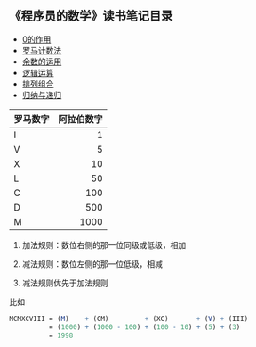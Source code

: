 ## 《程序员的数学》读书笔记目录

- [0的作用](http://www.jianshu.com/p/c386642800cb)
- [罗马计数法](http://www.jianshu.com/p/f2286fac8c36)
- [余数的运用](http://www.jianshu.com/p/a379eb1870e7)
- [逻辑运算](http://www.jianshu.com/p/23d50c142706)
- [排列组合](http://www.jianshu.com/p/491ed19e119e)
- [归纳与递归](http://www.jianshu.com/p/3eb3f4e9179b)


| 罗马数字 | 阿拉伯数字 |
| :------- | ----------:|
| I        | 1          |
| V        | 5          |
| X        | 10         |
| L        | 50         |
| C        | 100        |
| D        | 500        |
| M        | 1000       |

1. 加法规则：数位右侧的那一位同级或低级，相加

2. 减法规则：数位左侧的那一位低级，相减

3. 减法规则优先于加法规则

比如
```mathematica
MCMXCVIII = (M)    + (CM)         + (XC)       + (V) + (III)
          = (1000) + (1000 - 100) + (100 - 10) + (5) + (3)
          = 1998
```